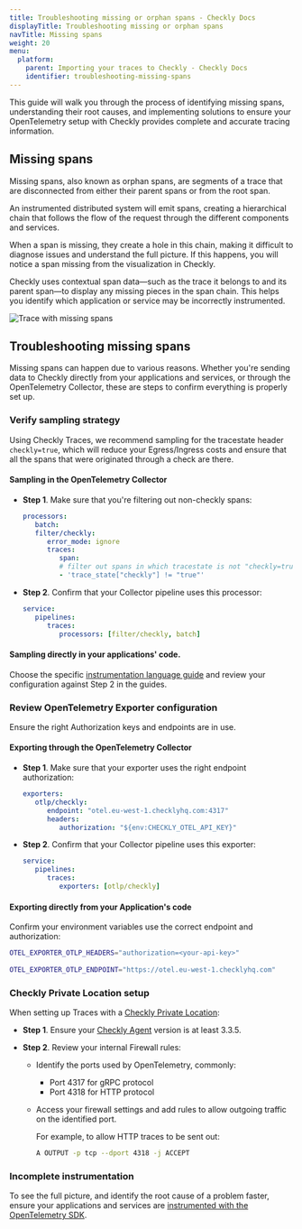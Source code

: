 ```yaml
---
title: Troubleshooting missing or orphan spans - Checkly Docs
displayTitle: Troubleshooting missing or orphan spans 
navTitle: Missing spans
weight: 20
menu:
  platform:
    parent: Importing your traces to Checkly - Checkly Docs
    identifier: troubleshooting-missing-spans
---
```


This guide will walk you through the process of identifying missing spans, understanding their root causes, and implementing solutions to ensure your OpenTelemetry setup with Checkly provides complete and accurate tracing information. 

## Missing spans

Missing spans, also known as orphan spans, are segments of a trace that are disconnected from either their parent spans or from the root span.

An instrumented distributed system will emit spans, creating a hierarchical chain that follows the flow of the request through the different components and services.

When a span is missing, they create a hole in this chain, making it difficult to diagnose issues and understand the full picture. If this happens, you will notice a span missing from the visualization in Checkly.

Checkly uses contextual span data—such as the trace it belongs to and its parent span—to display any missing pieces in the span chain. This helps you identify which application or service may be incorrectly instrumented.

![Trace with missing spans](/docs/images/otel/traces-missing-spans.png)


## Troubleshooting missing spans

Missing spans can happen due to various reasons. Whether you're sending data to Checkly directly from your applications and services, or through the OpenTelemetry Collector, these are steps to confirm everything is properly set up.

### Verify sampling strategy

   Using Checkly Traces, we recommend sampling for the tracestate header `checkly=true`, which will reduce your Egress/Ingress costs and ensure that all the spans that were originated through a check are there.

   #### Sampling in the OpenTelemetry Collector

   * **Step 1**. Make sure that you're filtering out non-checkly spans:

      ```yaml
      processors:
         batch:
         filter/checkly:
            error_mode: ignore
            traces:
               span:
               # filter out spans in which tracestate is not "checkly=true"
               - 'trace_state["checkly"] != "true"'
      ``` 
   * **Step 2**. Confirm that your Collector pipeline uses this processor:

      ```yaml
      service:
         pipelines:
            traces:
               processors: [filter/checkly, batch]
      ```

   #### Sampling directly in your applications' code. 
   Choose the specific [instrumentation language guide](/docs/traces-open-telemetry/instrumenting-code/) and review your configuration against Step 2 in the guides.

### Review OpenTelemetry Exporter configuration
  
Ensure the right Authorization keys and endpoints are in use.

   #### Exporting through the OpenTelemetry Collector
      
   * **Step 1**. Make sure that your exporter uses the right endpoint authorization:

      ```yaml
      exporters:
         otlp/checkly:
            endpoint: "otel.eu-west-1.checklyhq.com:4317"
            headers:
               authorization: "${env:CHECKLY_OTEL_API_KEY}"
      ``` 
   * **Step 2**. Confirm that your Collector pipeline uses this exporter:

      ```yaml
      service:
         pipelines:
            traces:
               exporters: [otlp/checkly]
      ```

#### Exporting directly from your Application's code
   
   Confirm your environment variables use the correct endpoint and authorization:

   ```bash
   OTEL_EXPORTER_OTLP_HEADERS="authorization=<your-api-key>"
         
   OTEL_EXPORTER_OTLP_ENDPOINT="https://otel.eu-west-1.checklyhq.com"
   ```

### Checkly Private Location setup
   When setting up Traces with a [Checkly Private Location](/docs/private-locations/#configuring-a-private-location):
  * **Step 1**. Ensure your [Checkly Agent](https://hub.docker.com/r/checkly/agent) version is at least 3.3.5.
  
  * **Step 2**. Review your internal Firewall rules: 
    * Identify the ports used by OpenTelemetry, commonly:
      * Port 4317 for gRPC protocol
      * Port 4318 for HTTP protocol
  
    * Access your firewall settings and add rules to allow outgoing traffic on the identified port.
  
      For example, to allow HTTP traces to be sent out:

      ```bash
      A OUTPUT -p tcp --dport 4318 -j ACCEPT
      ```


### Incomplete instrumentation
   
   To see the full picture, and identify the root cause of a problem faster, ensure your applications and services are [instrumented with the OpenTelemetry SDK](/docs/traces-open-telemetry/instrumenting-code/).
